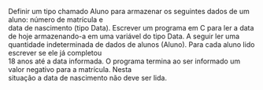 Definir	um	tipo	chamado	Aluno para	armazenar	os	seguintes	dados	de	um aluno:	número	de	matrı́cula	e	
data	de	nascimento	(tipo	Data).
Escrever	um	programa	em	C	para	ler	a	data	de	hoje	armazenando-a	em	uma	variável	do	tipo	Data.	A	seguir	ler	
uma	quantidade	indeterminada	de	dados	de	alunos	(Aluno).	Para	cada	aluno	lido	escrever	se	ele	já	completou	
18	anos	até	a	data	informada.	O	programa	termina	ao	ser	informado	um	valor	negativo	para	a	matrı́cula.	Nesta	
situação	a	data	de	nascimento	não	deve	ser	lida.
